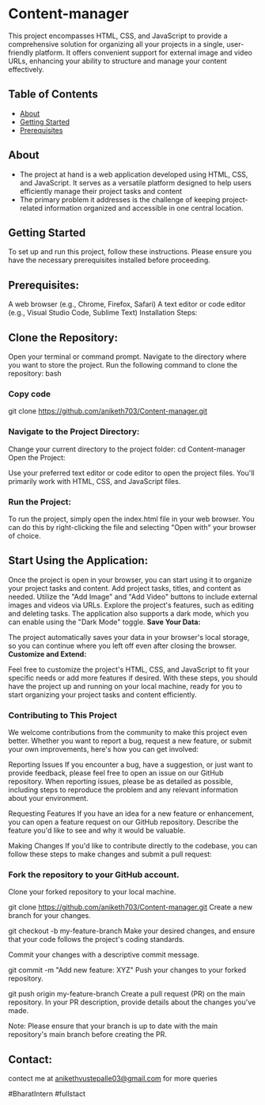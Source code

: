 # Content-manager

This project encompasses HTML, CSS, and JavaScript to provide a comprehensive solution for organizing all your projects in a single, user-friendly platform. It offers convenient support for external image and video URLs, enhancing your ability to structure and manage your content effectively. 

## Table of Contents

- [About](#about)
- [Getting Started](#getting-started)
- [Prerequisites](#prerequisites)

## About

- The project at hand is a web application developed using HTML, CSS, and JavaScript. It serves as a versatile platform designed to help users efficiently manage their project tasks and content
- The primary problem it addresses is the challenge of keeping project-related information organized and accessible in one central location.

## Getting Started

To set up and run this project, follow these instructions. Please ensure you have the necessary prerequisites installed before proceeding.

## Prerequisites:

A web browser (e.g., Chrome, Firefox, Safari)
A text editor or code editor (e.g., Visual Studio Code, Sublime Text)
Installation Steps:

## Clone the Repository:

Open your terminal or command prompt.
Navigate to the directory where you want to store the project.
Run the following command to clone the repository:
bash
### Copy code
git clone https://github.com/aniketh703/Content-manager.git

### Navigate to the Project Directory:
Change your current directory to the project folder:
cd Content-manager
Open the Project:

Use your preferred text editor or code editor to open the project files. You'll primarily work with HTML, CSS, and JavaScript files.
### Run the Project:

To run the project, simply open the index.html file in your web browser. You can do this by right-clicking the file and selecting "Open with" your browser of choice.
## Start Using the Application:

Once the project is open in your browser, you can start using it to organize your project tasks and content.
Add project tasks, titles, and content as needed.
Utilize the "Add Image" and "Add Video" buttons to include external images and videos via URLs.
Explore the project's features, such as editing and deleting tasks.
The application also supports a dark mode, which you can enable using the "Dark Mode" toggle.
**Save Your Data:**

The project automatically saves your data in your browser's local storage, so you can continue where you left off even after closing the browser.
**Customize and Extend:**

Feel free to customize the project's HTML, CSS, and JavaScript to fit your specific needs or add more features if desired.
With these steps, you should have the project up and running on your local machine, ready for you to start organizing your project tasks and content efficiently.

### Contributing to This Project
We welcome contributions from the community to make this project even better. Whether you want to report a bug, request a new feature, or submit your own improvements, here's how you can get involved:

Reporting Issues
If you encounter a bug, have a suggestion, or just want to provide feedback, please feel free to open an issue on our GitHub repository. When reporting issues, please be as detailed as possible, including steps to reproduce the problem and any relevant information about your environment.

Requesting Features
If you have an idea for a new feature or enhancement, you can open a feature request on our GitHub repository. Describe the feature you'd like to see and why it would be valuable.

Making Changes
If you'd like to contribute directly to the codebase, you can follow these steps to make changes and submit a pull request:

### Fork the repository to your GitHub account.

Clone your forked repository to your local machine.

git clone https://github.com/aniketh703/Content-manager.git
Create a new branch for your changes.

git checkout -b my-feature-branch
Make your desired changes, and ensure that your code follows the project's coding standards.

Commit your changes with a descriptive commit message.

git commit -m "Add new feature: XYZ"
Push your changes to your forked repository.


git push origin my-feature-branch
Create a pull request (PR) on the main repository. In your PR description, provide details about the changes you've made.

Note: Please ensure that your branch is up to date with the main repository's main branch before creating the PR.


## Contact:
contect me at anikethvustepalle03@gmail.com for more queries

#BharatIntern #fullstact
